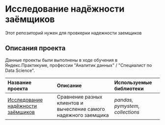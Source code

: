 # Исследование надёжности заёмщиков

Этот репозиторий нужен для провкерки надежности заемщиков

## Описания проекта

Данные проекты были выполнены в ходе обучения в Яндекс.Практикуме, профессии "Аналитик данных" / "Специалист по Data Science".

| Название проекта | Описание | Используемые библиотеки | 
| :---------------------- | :---------------------- | :---------------------- |
| [Исследование надёжности заёмщиков](borrowers_reliability) | Сравнение разных клиентов и вычесление самого надежного заемщика | *pandas, pymystem, collections* |